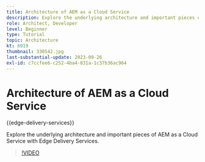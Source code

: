 ```yaml
---
title: Architecture of AEM as a Cloud Service
description: Explore the underlying architecture and important pieces of AEM as a Cloud Service with Edge Delivery Services.
role: Architect, Developer
level: Beginner
type: Tutorial
topic: Architecture
kt: 6919
thumbnail: 330542.jpg
last-substantial-update: 2023-09-26
exl-id: c7ccfee6-c252-4ba4-831a-1c37b36ac964
---
```

# Architecture of AEM as a Cloud Service

{{edge-delivery-services}}

Explore the underlying architecture and important pieces of AEM as a Cloud Service with Edge Delivery Services.

>[!VIDEO](https://video.tv.adobe.com/v/330542?quality=12&learn=on)
